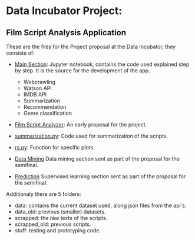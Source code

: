 # Data Incubator Project:
## Film Script Analysis Application
These are the files for the Project proposal at the Data Incubator, they consiste of:
- [Main Section](https://github.com/luisecastro/dataInc/blob/master/project.ipynb): Jupyter notebook, contains the code used explained step by step. It is the source for the development of the app. 
    - Webcrawling
    - Watson API
    - IMDB API
    - Summarization
    - Recommendation
    - Genre classification

- [Film Script Analyzer](https://github.com/luisecastro/dataInc/blob/master/film_script_analyzer.pdf): An early proposal for the project.
- [summarization.py](https://github.com/luisecastro/dataInc/blob/master/summarization.py): Code used for summarization of the scripts.
- [rs.py](https://github.com/luisecastro/dataInc/blob/master/rs.py): Function for specific plots.
- [Data Mining](https://github.com/luisecastro/dataInc/blob/master/stuff/data_mining.ipynb) Data mining section sent as part of the proposal for the semifinal.
- [Prediction](https://github.com/luisecastro/dataInc/blob/master/stuff/prediction.ipynb) Supervised learning section sent as part of the proposal for the semifinal.

Additionaly there are 5 folders:
- data: contains the current dataset used, along json files from the api's.
- data_old: previous (smaller) datasets.
- scrapped: the raw texts of the scripts.
- scrapped_old: previous scripts.
- stuff: testing and prototyping code.

